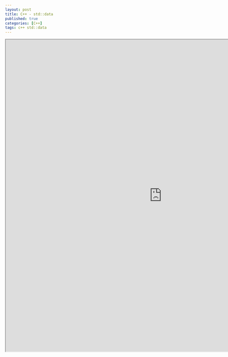 ```yaml
---
layout: post
title: C++ - std::data
published: true
categories: [C++]
tags: c++ std::data
---
```

<iframe width="1024" height="1024" src="https://docs.google.com/document/d/e/2PACX-1vRv41aYpkDdgUxL4AHlgFcKx2ixh0DwGo3ITnJtGZ5jth-3k2inPlqAik7NeD2ajHj4Aby3dAke9ugp/pub?embedded=true"></iframe>   
  